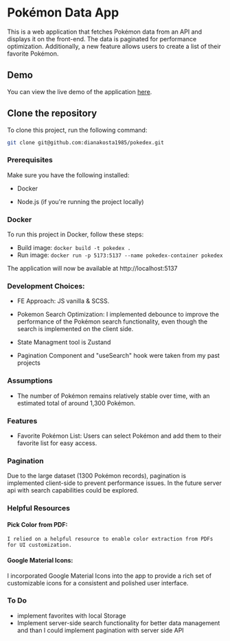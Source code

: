 # Pokémon Data App

This is a web application that fetches Pokémon data from an API and displays it on the front-end. The data is paginated for performance optimization. Additionally, a new feature allows users to create a list of their favorite Pokémon.

## Demo

You can view the live demo of the application [here](<insert your demo URL>).

## Clone the repository

To clone this project, run the following command:

```bash
git clone git@github.com:dianakosta1985/pokedex.git
```

### Prerequisites

Make sure you have the following installed:

- Docker

- Node.js (if you're running the project locally)

### Docker

To run this project in Docker, follow these steps:

- Build image: `docker build -t pokedex .`
- Run image: `docker run -p 5173:5137 --name pokedex-container pokedex`

The application will now be available at http://localhost:5137

### Development Choices:

- FE Approach: JS vanilla & SCSS.

- Pokemon Search Optimization: I implemented debounce to improve the performance of the Pokémon search functionality, even though the search is implemented on the client side.
- State Managment tool is Zustand
- Pagination Component and "useSearch" hook were taken from my past projects

### Assumptions

- The number of Pokémon remains relatively stable over time, with an estimated total of around 1,300 Pokémon.

### Features

- Favorite Pokémon List: Users can select Pokémon and add them to their favorite list for easy access.

### Pagination

Due to the large dataset (1300 Pokémon records), pagination is implemented client-side to prevent performance issues. In the future server api with search capabilities could be explored.

### Helpful Resources

#### Pick Color from PDF:

    I relied on a helpful resource to enable color extraction from PDFs for UI customization.

#### Google Material Icons:

I incorporated Google Material Icons into the app to provide a rich set of customizable icons for a consistent and polished user interface.

### To Do

- implement favorites with local Storage
- Implement server-side search functionality for better data management and than I could implement pagination with server side API
